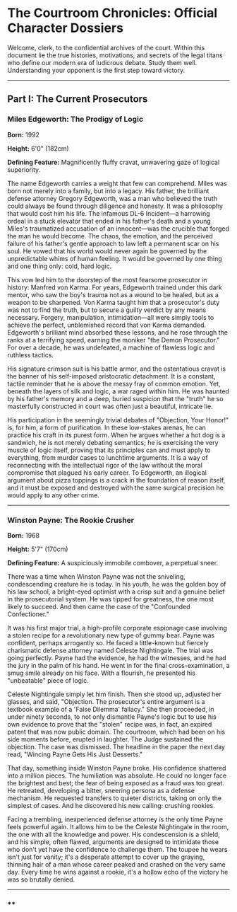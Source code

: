 # The Courtroom Chronicles: Official Character Dossiers



Welcome, clerk, to the confidential archives of the court. Within this document lie the true histories, motivations, and secrets of the legal titans who define our modern era of ludicrous debate. Study them well. Understanding your opponent is the first step toward victory.



---



## Part I: The Current Prosecutors



### **Miles Edgeworth: The Prodigy of Logic**



**Born:** 1992

**Height:** 6'0" (182cm)

**Defining Feature:** Magnificently fluffy cravat, unwavering gaze of logical superiority.



The name Edgeworth carries a weight that few can comprehend. Miles was born not merely into a family, but into a legacy. His father, the brilliant defense attorney Gregory Edgeworth, was a man who believed the truth could always be found through diligence and honesty. It was a philosophy that would cost him his life. The infamous DL-6 Incident—a harrowing ordeal in a stuck elevator that ended in his father's death and a young Miles's traumatized accusation of an innocent—was the crucible that forged the man he would become. The chaos, the emotion, and the perceived failure of his father's gentle approach to law left a permanent scar on his soul. He vowed that his world would never again be governed by the unpredictable whims of human feeling. It would be governed by one thing and one thing only: cold, hard logic.



This vow led him to the doorstep of the most fearsome prosecutor in history: Manfred von Karma. For years, Edgeworth trained under this dark mentor, who saw the boy's trauma not as a wound to be healed, but as a weapon to be sharpened. Von Karma taught him that a prosecutor's duty was not to find the truth, but to secure a guilty verdict by any means necessary. Forgery, manipulation, intimidation—all were simply tools to achieve the perfect, unblemished record that von Karma demanded. Edgeworth's brilliant mind absorbed these lessons, and he rose through the ranks at a terrifying speed, earning the moniker "the Demon Prosecutor." For over a decade, he was undefeated, a machine of flawless logic and ruthless tactics.



His signature crimson suit is his battle armor, and the ostentatious cravat is the banner of his self-imposed aristocratic detachment. It is a constant, tactile reminder that he is above the messy fray of common emotion. Yet, beneath the layers of silk and logic, a war raged within him. He was haunted by his father's memory and a deep, buried suspicion that the "truth" he so masterfully constructed in court was often just a beautiful, intricate lie.



His participation in the seemingly trivial debates of "Objection, Your Honor!" is, for him, a form of purification. In these low-stakes arenas, he can practice his craft in its purest form. When he argues whether a hot dog is a sandwich, he is not merely debating semantics; he is exercising the very muscle of logic itself, proving that its principles can and must apply to everything, from murder cases to lunchtime arguments. It is a way of reconnecting with the intellectual rigor of the law without the moral compromise that plagued his early career. To Edgeworth, an illogical argument about pizza toppings is a crack in the foundation of reason itself, and it must be exposed and destroyed with the same surgical precision he would apply to any other crime.



---



### **Winston Payne: The Rookie Crusher**



**Born:** 1968

**Height:** 5'7" (170cm)

**Defining Feature:** A suspiciously immobile combover, a perpetual sneer.



There was a time when Winston Payne was not the sniveling, condescending creature he is today. In his youth, he was the golden boy of his law school, a bright-eyed optimist with a crisp suit and a genuine belief in the prosecutorial system. He was tipped for greatness, the one most likely to succeed. And then came the case of the "Confounded Confectioner."



It was his first major trial, a high-profile corporate espionage case involving a stolen recipe for a revolutionary new type of gummy bear. Payne was confident, perhaps arrogantly so. He faced a little-known but fiercely charismatic defense attorney named Celeste Nightingale. The trial was going perfectly. Payne had the evidence, he had the witnesses, and he had the jury in the palm of his hand. He went in for the final cross-examination, a smug smile already on his face. With a flourish, he presented his "unbeatable" piece of logic.



Celeste Nightingale simply let him finish. Then she stood up, adjusted her glasses, and said, "Objection. The prosecutor's entire argument is a textbook example of a 'False Dilemma' fallacy." She then proceeded, in under ninety seconds, to not only dismantle Payne's logic but to use his own evidence to prove that the "stolen" recipe was, in fact, an expired patent that was now public domain. The courtroom, which had been on his side moments before, erupted in laughter. The Judge sustained the objection. The case was dismissed. The headline in the paper the next day read, "Wincing Payne Gets His Just Desserts."



That day, something inside Winston Payne broke. His confidence shattered into a million pieces. The humiliation was absolute. He could no longer face the brightest and best; the fear of being exposed as a fraud was too great. He retreated, developing a bitter, sneering persona as a defense mechanism. He requested transfers to quieter districts, taking on only the simplest of cases. And he discovered his new calling: crushing rookies.



Facing a trembling, inexperienced defense attorney is the only time Payne feels powerful again. It allows him to be the Celeste Nightingale in the room, the one with all the knowledge and power. His condescension is a shield, and his simple, often flawed, arguments are designed to intimidate those who don't yet have the confidence to challenge them. The toupee he wears isn't just for vanity; it's a desperate attempt to cover up the graying, thinning hair of a man whose career peaked and crashed on the very same day. Every time he wins against a rookie, it's a hollow echo of the victory he was so brutally denied.



---



### **